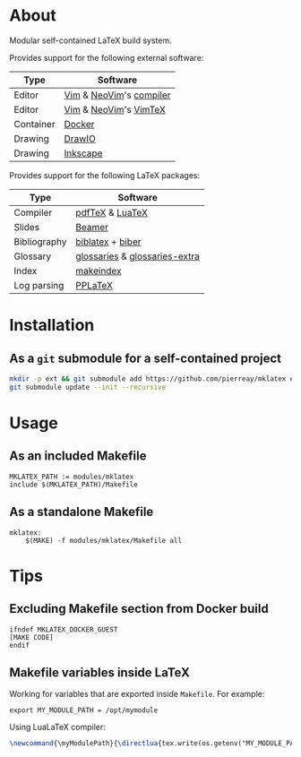 # About

Modular self-contained LaTeX build system.

Provides support for the following external software:

| Type         | Software                                                                                                                   |
| ------------ | -------------------------------------------------------------------------------------------------------------------------- |
| Editor       | [Vim](https://www.vim.org/) & [NeoVim](https://neovim.io/)'s [compiler](https://vimhelp.org/quickfix.txt.html#%3Acompiler) |
| Editor       | [Vim](https://www.vim.org/) & [NeoVim](https://neovim.io/)'s [VimTeX](https://github.com/lervag/vimtex)                    |
| Container    | [Docker](https://www.docker.com/)                                                                                          |
| Drawing      | [DrawIO](https://www.drawio.com/)                                                                                          |
| Drawing      | [Inkscape](https://inkscape.org/)                                                                                          |

Provides support for the following LaTeX packages:

| Type         | Software                                                                                                                   |
| ------------ | -------------------------------------------------------------------------------------------------------------------------- |
| Compiler     | [pdfTeX](https://www.tug.org/applications/pdftex/) & [LuaTeX](https://www.luatex.org/)                                     |
| Slides       | [Beamer](https://ctan.org/pkg/beamer)                                                                                      |
| Bibliography | [biblatex](https://ctan.org/pkg/biblatex) + [biber](https://biblatex-biber.sourceforge.net/)                               |
| Glossary     | [glossaries](https://ctan.org/pkg/glossaries) & [glossaries-extra](https://ctan.org/pkg/glossaries-extra)                  |
| Index        | [makeindex](https://ctan.org/pkg/makeindex)                                                                                |
| Log parsing  | [PPLaTeX](https://github.com/stefanhepp/pplatex)                                                                           |

# Installation

## As a `git` submodule for a self-contained project

```bash
mkdir -p ext && git submodule add https://github.com/pierreay/mklatex ext/mklatex
git submodule update --init --recursive
```

# Usage

## As an included Makefile

```make
MKLATEX_PATH := modules/mklatex
include $(MKLATEX_PATH)/Makefile
```

## As a standalone Makefile

```make
mklatex:
	$(MAKE) -f modules/mklatex/Makefile all
```

# Tips

## Excluding Makefile section from Docker build

```make
ifndef MKLATEX_DOCKER_GUEST
[MAKE CODE]
endif
```

## Makefile variables inside LaTeX

Working for variables that are exported inside `Makefile`. For example:

```make
export MY_MODULE_PATH = /opt/mymodule
```

Using LuaLaTeX compiler:

```latex
\newcommand{\myModulePath}{\directlua{tex.write(os.getenv("MY_MODULE_PATH"))}}
```
